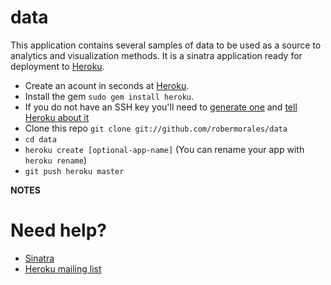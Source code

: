 data
====

This application contains several samples of data to be used as a source to analytics and visualization methods.
It is a sinatra application ready for deployment to [Heroku](http://heroku.com).

* Create an acount in seconds at [Heroku](http://heroku.com/signup).
* Install the gem `sudo gem install heroku`.
* If you do not have an SSH key you'll need to [generate one](http://heroku.com/docs/index.html#_setting_up_ssh_public_keys) and [tell Heroku about it](http://heroku.com/docs/index.html#_manage_keys_on_heroku)
* Clone this repo `git clone git://github.com/robermorales/data`
* `cd data`
* `heroku create [optional-app-name]` (You can rename your app with `heroku rename`)
* `git push heroku master`

**NOTES**

# Need help?

* [Sinatra](http://www.sinatrarb.com/contributing.html)
* [Heroku mailing list](http://groups.google.com/group/heroku)


